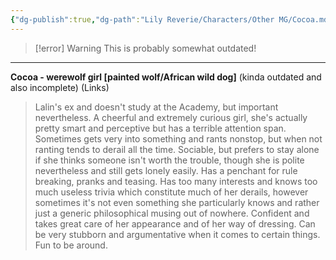 ```yaml
---
{"dg-publish":true,"dg-path":"Lily Reverie/Characters/Other MG/Cocoa.md","permalink":"/lily-reverie/characters/other-mg/cocoa/","created":"2024-01-18T18:11:12.636-03:00","updated":"2024-01-20T03:29:25.383-03:00"}
---
```


>[!error] Warning
>This is probably somewhat outdated!

---

**Cocoa - werewolf girl [painted wolf/African wild dog]** (kinda outdated and also incomplete)
(Links)

> Lalin's ex and doesn't study at the Academy, but important nevertheless. A cheerful and extremely curious girl, she's actually pretty smart and perceptive but has a terrible attention span. Sometimes gets very into something and rants nonstop, but when not ranting tends to derail all the time. Sociable, but prefers to stay alone if she thinks someone isn't worth the trouble, though she is polite nevertheless and still gets lonely easily. Has a penchant for rule breaking, pranks and teasing. Has too many interests and knows too much useless trivia which constitute much of her derails, however sometimes it's not even something she particularly knows and rather just a generic philosophical musing out of nowhere. Confident and takes great care of her appearance and of her way of dressing. Can be very stubborn and argumentative when it comes to certain things. Fun to be around.